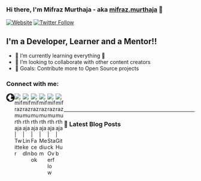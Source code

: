 ### Hi there, I'm Mifraz Murthaja - aka [mifraz.murthaja](https://mifraz.murthaja.com/) 👋

[![Website](https://img.shields.io/website?label=mifrazmurthaja&style=for-the-badge&url=https%3A%2F%2Fmifraz.murthaja.com)](https://mifraz.murthaja.com/)
[![Twitter Follow](https://img.shields.io/twitter/follow/mifrazmurthaja?color=1DA1F2&logo=twitter&style=for-the-badge)](https://twitter.com/intent/follow?screen_name=mifrazmurthaja)

## I'm a Developer, Learner and  a Mentor!!

- 🌱 I’m currently learning everything 🤣
- 👯 I’m looking to collaborate with other content creators
- 🥅 Goals: Contribute more to Open Source projects

### Connect with me:

[<img align="left" alt="mifrazmurthaja" width="22px" src="https://raw.githubusercontent.com/iconic/open-iconic/master/svg/globe.svg" />](https://mifraz.murthaja.com/)
[<img align="left" alt="mifrazmurthaja | Twitter" width="22px" src="https://cdn.jsdelivr.net/npm/simple-icons@v3/icons/twitter.svg" />](https://twitter.com/mifrazmurthaja)
[<img align="left" alt="mifrazmurthaja | LinkedIn" width="22px" src="https://cdn.jsdelivr.net/npm/simple-icons@v3/icons/linkedin.svg" />](https://www.linkedin.com/in/mifrazmurthaja/)
[<img align="left" alt="mifrazmurthaja | Facebook" width="22px" src="https://cdn.jsdelivr.net/npm/simple-icons@3.13.0/icons/facebook.svg" />](https://www.facebook.com/mifrazmurthaja/)
[<img align="left" alt="mifrazmurthaja | Medium" width="22px" src="https://cdn.jsdelivr.net/npm/simple-icons@3.13.0/icons/facebook.svg" />](https://mifrazmurthaja.medium.com/)
[<img align="left" alt="mifrazmurthaja | Stack Overflow" width="22px" src="https://cdn.jsdelivr.net/npm/simple-icons@3.13.0/icons/stackoverflow.svg" />](https://stackoverflow.com/users/8725706/mifrazmurthaja)
[<img align="left" alt="mifrazmurthaja | GitHub" width="22px" src="https://cdn.jsdelivr.net/npm/simple-icons@3.13.0/icons/github.svg" />](https://github.com/mifrazmurthaja)

<br />
<br />

---

### 📕 Latest Blog Posts

<!-- BLOG-POST-LIST:START -->
<!-- BLOG-POST-LIST:END -->